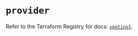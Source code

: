 # `provider`

Refer to the Terraform Registry for docs: [`spotinst`](https://registry.terraform.io/providers/spotinst/spotinst/1.169.0/docs).
